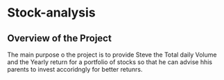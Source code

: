 # Stock-analysis
## Overview of the Project
The main purpose o the project is to provide Steve the Total daily Volume and the Yearly return for a portfolio of stocks so that he can advise hhis parents to invest accoridngly for better retunrs. 


